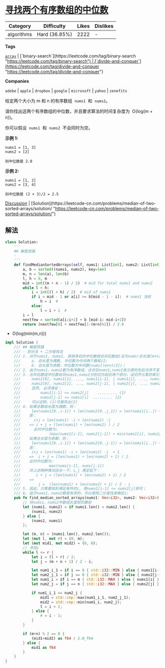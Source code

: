 # [寻找两个有序数组的中位数](https://leetcode-cn.com/problems/median-of-two-sorted-arrays/description/ "https://leetcode-cn.com/problems/median-of-two-sorted-arrays/description/")

| Category   | Difficulty    | Likes | Dislikes |
| ---------- | ------------- | ----- | -------- |
| algorithms | Hard (36.85%) | 2222  | -        |

**Tags**

[`array`](https://leetcode.com/tag/array "https://leetcode.com/tag/array") | [`binary-search`](https://leetcode.com/tag/binary-search "https://leetcode.com/tag/binary-search") | [`divide-and-conquer`](https://leetcode.com/tag/divide-and-conquer "https://leetcode.com/tag/divide-and-conquer")

**Companies**

`adobe` | `apple` | `dropbox` | `google` | `microsoft` | `yahoo` | `zenefits`

给定两个大小为 m 和 n 的有序数组  `nums1`  和  `nums2`。

请你找出这两个有序数组的中位数，并且要求算法的时间复杂度为  O(log(m + n))。

你可以假设  `nums1`  和  `nums2`  不会同时为空。

**示例 1:**

```
nums1 = [1, 3]
nums2 = [2]

则中位数是 2.0
```

**示例 2:**

```
nums1 = [1, 2]
nums2 = [3, 4]

则中位数是 (2 + 3)/2 = 2.5
```

[Discussion](https://leetcode-cn.com/problems/median-of-two-sorted-arrays/comments/ "https://leetcode-cn.com/problems/median-of-two-sorted-arrays/comments/") | [Solution](https://leetcode-cn.com/problems/median-of-two-sorted-arrays/solution/ "https://leetcode-cn.com/problems/median-of-two-sorted-arrays/solution/")

## 解法

```python
class Solution:
    '''
    ## 解题思路
    -
    '''
    def findMedianSortedArrays(self, nums1: List[int], nums2: List[int]) -> float:
        a, b = sorted((nums1, nums2), key=len)
        m, n = len(a), len(b)
        l, h = 0, m
        mid = int((m + n - 1) / 2)  # mid for total nums1 and nums2
        while l < h:
            i = int((l + h) / 2)  # mid of nums1
            if i > mid - 1 or a[i] >= b[mid - 1 - i]:  # nums1 当前
                h = i  #
            else:
                l = i + 1  #
        i = l
        nextfew = sorted(a[i:i+2] + b [mid-i: mid-i+2])
        return (nextfew[0] + nextfew[1-(m+n)%2]) / 2.0
```

- O(log(min(m,n)))

```rust
impl Solution {
    /// ## 解题思路
    /// - 划分法 + 二分查找法
    /// 1. 对于nums1, nums2, 其排序后的中位数按合并后数组(设为nums)总长度(m+n)可以分为两种：
    ///     a. 总长度为偶数, 中位数为中间两个数和/2;
    ///     b. 总长度为奇数，中位数为中间数(nums[(m+n)/2])；
    /// 2. 由于nums1，nums2都为有序数组，合并后nums1,nums2各元素的先后次序不变；
    /// 3. 合并后数组中位数处将nums1,nums2分别切为前后两个部分，设切开元素的索引分别为i，j：
    ///     nums1[0], nums1[1], ..., nums1[i-1], | nums1[i], ..., nums1[m]
    ///     nums2[0], nums2[1], ..., nums2[j-1], | nums2[j], ..., nums2[n]
    ///     显然, 必须满足：
    ///         nums1[i-1] <= nums2[j]    ......... (1)
    ///         nums2[j-1] <= nums1[i]  ......... (2)
    ///     可以证明，(1)可推导出(2)
    /// 4. 如果总数组长度为偶数，则：
    ///     len(nums1[0..i-1]) + len(nums2[0..j_1]) = len(nums1[i..]) + len(nums2[j..]),
    ///    即：
    ///      i+j = len(nums1) -i + len(nums2) -j
    ///    => i + j = (len(nums1) + len(nums2) ) / 2
    ///      此时中位数为:
    ///             (max(nums1[i-1], nums2[j-1]) + min(nums1[i], nums2[j]) ) / 2
    ///    如果总长度为奇数，则：
    ///     len(nums1[0..i-1]) + len(nums2[0..j-1]) = len(nums1[i..]) + len(nums2[j..]) + 1
    ///    即：
    ///     i+j = len(nums1) -i + len(nums2) -j  + 1
    ///    =>  i + j = (len(nums1) + len(nums2) + 1) / 2
    ///    此时中位数为:
    ///             max(nums[i-1], nums[j-1])
    ///    将上述两种情况综合一下，i,j 满足如下：
    ///       i + j = (len(nums1) + len(nums2) + 1) / 2
    ///    =>
    ///        j =  (len(nums1) + len(nums2) + 1) / 2 - i
    /// 5. 因此，只需要找到满足条件的i, 使nums1[i-1] <= nums2[j]即可；
    /// 6. 由于nums1，nums2都是有序的，可以使用二分查找来确定i;
    pub fn find_median_sorted_arrays(nums1: Vec<i32>, nums2: Vec<i32>) -> f64 {
        // 将nums1，nums2中数组长度短的置前
        let (nums1, nums2) = if nums1.len() < nums2.len() {
            (nums1, nums2)
        } else {
            (nums2, nums1)
        };

        let (m, n) = (nums1.len(), nums2.len());
        let (mut l, mut r) = (0, m);
        let (mut mid1, mut mid2) = (0, 0);
        // 寻找i
        while l <= r {
            let i = (l + r) / 2;
            let j = (m + n + 1) / 2 - i;

            let num1_i_1 = if i == 0 { std::i32::MIN } else { nums1[i-1] };
            let num2_j_1 = if j == 0 { std::i32::MIN } else { nums2[j-1] };
            let num1_i = if i == m { std::i32::MAX } else { nums1[i] };
            let num2_j = if j == n { std::i32::MAX } else { nums2[j] };

            if num1_i_1 <= num2_j {
                mid1 = std::cmp::max(num1_i_1, num2_j_1);
                mid2 = std::cmp::min(num1_i, num2_j);
                l = i + 1;
            } else {
                r = i - 1;
            }
        }

        if (m+n) % 2 == 0 {
            (mid1+mid2) as f64 / 2.0_f64
        } else {
            mid1 as f64
        }
    }
}
```
